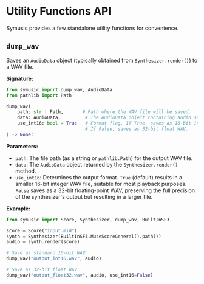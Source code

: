 # Utility Functions API

Symusic provides a few standalone utility functions for convenience.

## `dump_wav`

Saves an `AudioData` object (typically obtained from `Synthesizer.render()`) to a WAV file.

**Signature:**

```python
from symusic import dump_wav, AudioData
from pathlib import Path

dump_wav(
    path: str | Path,       # Path where the WAV file will be saved.
    data: AudioData,         # The AudioData object containing audio samples.
    use_int16: bool = True   # Format flag. If True, saves as 16-bit integer WAV.
                             # If False, saves as 32-bit float WAV.
) -> None:
```

**Parameters:**

-   `path`: The file path (as a string or `pathlib.Path`) for the output WAV file.
-   `data`: The `AudioData` object returned by the `Synthesizer.render()` method.
-   `use_int16`: Determines the output format. `True` (default) results in a smaller 16-bit integer WAV file, suitable for most playback purposes. `False` saves as a 32-bit floating-point WAV, preserving the full precision of the synthesizer's output but resulting in a larger file.

**Example:**

```python
from symusic import Score, Synthesizer, dump_wav, BuiltInSF3

score = Score("input.mid")
synth = Synthesizer(BuiltInSF3.MuseScoreGeneral().path())
audio = synth.render(score)

# Save as standard 16-bit WAV
dump_wav("output_int16.wav", audio)

# Save as 32-bit float WAV
dump_wav("output_float32.wav", audio, use_int16=False)
```

